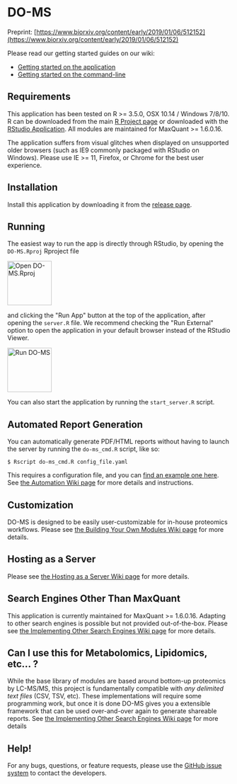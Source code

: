 # DO-MS

Preprint: [https://www.biorxiv.org/content/early/2019/01/06/512152](https://www.biorxiv.org/content/early/2019/01/06/512152)

Please read our getting started guides on our wiki:
* [Getting started on the application](https://github.com/SlavovLab/DO-MS/wiki/Getting-Started-(Application))
* [Getting started on the command-line](https://github.com/SlavovLab/DO-MS/wiki/Getting-Started-(Command-Line))

## Requirements

This application has been tested on R >= 3.5.0, OSX 10.14 / Windows 7/8/10. R can be downloaded from the main [R Project page](https://www.r-project.org/) or downloaded with the [RStudio Application](https://www.rstudio.com/products/rstudio/download/). All modules are maintained for MaxQuant >= 1.6.0.16.

The application suffers from visual glitches when displayed on unsupported older browsers (such as IE9 commonly packaged with RStudio on Windows). Please use IE >= 11, Firefox, or Chrome for the best user experience.

## Installation

Install this application by downloading it from the [release page](https://github.com/SlavovLab/DO-MS/releases).

## Running

The easiest way to run the app is directly through RStudio, by opening the ```DO-MS.Rproj``` Rproject file

<img src="https://github.com/SlavovLab/DO-MS/raw/master/documentation/images/do-ms-proj.png" title="Open DO-MS.Rproj" height="100">

and clicking the "Run App" button at the top of the application, after opening the ```server.R``` file. We recommend checking the "Run External" option to open the application in your default browser instead of the RStudio Viewer.

<img src="https://github.com/SlavovLab/DO-MS/raw/master/documentation/images/do-ms-run.png" title="Run DO-MS" height="100">

You can also start the application by running the ```start_server.R``` script.

## Automated Report Generation

You can automatically generate PDF/HTML reports without having to launch the server by running the ```do-ms_cmd.R``` script, like so:

```
$ Rscript do-ms_cmd.R config_file.yaml
```

This requires a configuration file, and you can [find an example one here](https://github.com/SlavovLab/DO-MS/blob/master/example/config_file.yaml). See [the Automation Wiki page](https://github.com/SlavovLab/DO-MS/wiki/Automation) for more details and instructions.

## Customization

DO-MS is designed to be easily user-customizable for in-house proteomics workflows. Please see [the Building Your Own Modules Wiki page](hhttps://github.com/SlavovLab/DO-MS/wiki/Building-Your-Own-Modules) for more details.

## Hosting as a Server

Please see [the Hosting as a Server Wiki page](https://github.com/SlavovLab/DO-MS/wiki/Hosting-as-a-Server) for more details.

## Search Engines Other Than MaxQuant

This application is currently maintained for MaxQuant >= 1.6.0.16. Adapting to other search engines is possible but not provided out-of-the-box. Please see [the Implementing Other Search Engines Wiki page](https://github.com/SlavovLab/DO-MS/wiki/Implementing-Other-Search-Engines) for more details.

## Can I use this for Metabolomics, Lipidomics, etc... ?

While the base library of modules are based around bottom-up proteomics by LC-MS/MS, this project is fundamentally compatible with _any delimited text files_ (CSV, TSV, etc). These implementations will require some programming work, but once it is done DO-MS gives you a extensible framework that can be used over-and-over again to generate shareable reports. See [the Implementing Other Search Engines Wiki page](https://github.com/SlavovLab/DO-MS/wiki/Implementing-Other-Search-Engines) for more details

## Help!

For any bugs, questions, or feature requests, 
please use the [GitHub issue system](https://github.com/SlavovLab/DO-MS/issues) to contact the developers.
